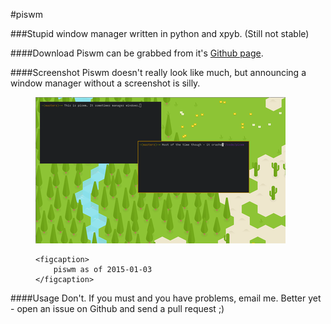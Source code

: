 #piswm

###Stupid window manager written in python and xpyb. (Still not stable)

####Download
Piswm can be grabbed from it's [Github page](http://github.com/bbenne10/piswm).

####Screenshot
Piswm doesn't really look like much, but announcing a window manager without a
screenshot is silly.

<figure>
    <a href="../images/piswm.png">
        <img src="../images/piswm_thumb.png" alt="piswm screenshot" />
    </a>

    <figcaption>
        piswm as of 2015-01-03
    </figcaption>
</figure>

####Usage
Don't. If you must and you have problems, email me. Better yet - open an issue on
Github and send a pull request ;)
